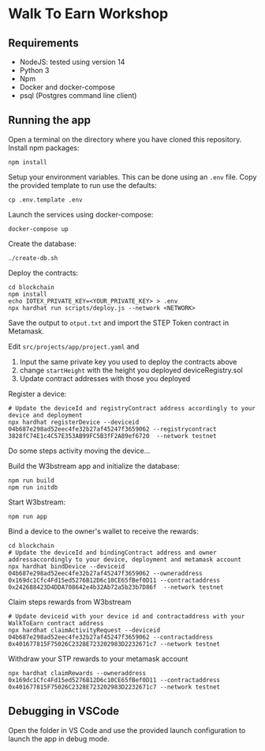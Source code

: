 # Walk To Earn Workshop 
## Requirements

- NodeJS: tested using version 14
- Python 3
- Npm
- Docker and docker-compose
- psql (Postgres command line client)

## Running the app

Open a terminal on the directory where you have cloned this repository.  
Install npm packages:  
```shell
npm install
```

Setup your environment variables. This can be done using an `.env` file. Copy the provided template to run use the defaults:  
```shell
cp .env.template .env
```

Launch the services using docker-compose:  
```shell
docker-compose up
```

Create the database:  
```shell
./create-db.sh
```

Deploy the contracts:  
```shell
cd blockchain
npm install
echo IOTEX_PRIVATE_KEY=<YOUR_PRIVATE_KEY> > .env
npx hardhat run scripts/deploy.js --network <NETWORK>
```
Save the output to `otput.txt` and import the STEP Token contract in Metamask.

Edit `src/projects/app/project.yaml` and 
1. Input the same private key you used to deploy the contracts above
2. change `startHeight` with the height you deployed deviceRegistry.sol
3. Update contract addresses with those you deployed

Register a device:  
```shell
# Update the deviceId and registryContract address accordingly to your device and deployment
npx hardhat registerDevice --deviceid 04b687e298ad52eec4fe32b27af45247f3659062 --registrycontract 3828fC74E1c4C57E353AB99FC5B3fF2A89ef6720  --network testnet
```

Do some steps activity moving the device...

Build the W3bstream app and initialize the database:  
```shell
npm run build
npm run initdb
```

Start W3bstream:  
```shell
npm run app
```


Bind a device to the owner's wallet to receive the rewards:  
```shell
cd blockchain
# Update the deviceId and bindingContract address and owner addressaccordingly to your device, deployment and metamask account
npx hardhat bindDevice --deviceid 04b687e298ad52eec4fe32b27af45247f3659062 --owneraddress 0x169dc1Cfc4Fd15ed5276B12D6c10CE65fBef0D11 --contractaddress 0x242688423D4DDA708642e4b32Ab72a5b23b7D86f  --network testnet
```

Claim steps rewards from W3bstream
```
# Update deviceid with your device id and contractaddress with your WalkToEarn contract address
npx hardhat claimActivityRequest --deviceid 04b687e298ad52eec4fe32b27af45247f3659062 --contractaddress 0x401677815F75026C2328E723202983D2232671c7 --network testnet
```

Withdraw your STP rewards to your metamask account
```
npx hardhat claimRewards --owneraddress 0x169dc1Cfc4Fd15ed5276B12D6c10CE65fBef0D11 --contractaddress 0x401677815F75026C2328E723202983D2232671c7 --network testnet
```

## Debugging in VSCode

Open the folder in VS Code and use the provided launch configuration to launch the app in debug mode.  
